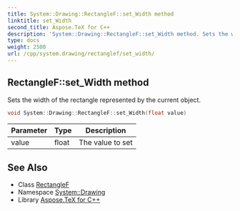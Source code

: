 ```yaml
---
title: System::Drawing::RectangleF::set_Width method
linktitle: set_Width
second_title: Aspose.TeX for C++
description: 'System::Drawing::RectangleF::set_Width method. Sets the width of the rectangle represented by the current object in C++.'
type: docs
weight: 2500
url: /cpp/system.drawing/rectanglef/set_width/
---
```

## RectangleF::set_Width method


Sets the width of the rectangle represented by the current object.

```cpp
void System::Drawing::RectangleF::set_Width(float value)
```


| Parameter | Type | Description |
| --- | --- | --- |
| value | float | The value to set |

## See Also

* Class [RectangleF](../)
* Namespace [System::Drawing](../../)
* Library [Aspose.TeX for C++](../../../)
